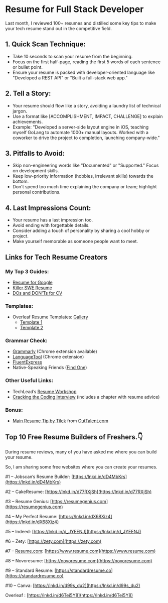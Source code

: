 # Resume for Full Stack Developer

Last month, I reviewed 100+ resumes and distilled some key tips to make your tech resume stand out in the competitive field.

## 1. Quick Scan Technique:

- Take 10 seconds to scan your resume from the beginning.
- Focus on the first half-page, reading the first 5 words of each sentence or bullet point.
- Ensure your resume is packed with developer-oriented language like "Developed a REST API" or "Built a full-stack web app."

## 2. Tell a Story:

- Your resume should flow like a story, avoiding a laundry list of technical jargon.
- Use a format like [ACCOMPLISHMENT, IMPACT, CHALLENGE] to explain achievements.
- Example: "Developed a server-side layout engine in iOS, teaching myself GoLang to automate 1000+ manual layouts. Worked with a coworker to drive the project to completion, launching company-wide."

## 3. Pitfalls to Avoid:

- Skip non-engineering words like "Documented" or "Supported." Focus on development skills.
- Keep low-priority information (hobbies, irrelevant skills) towards the bottom.
- Don't spend too much time explaining the company or team; highlight personal contributions.

## 4. Last Impressions Count:

- Your resume has a last impression too.
- Avoid ending with forgettable details.
- Consider adding a touch of personality by sharing a cool hobby or project.
- Make yourself memorable as someone people want to meet.


## Links for Tech Resume Creators

### My Top 3 Guides:
- [Resume for Google](https://youtu.be/BYUy1yvjHxE)
- [Killer SWE Resume](https://www.freecodecamp.org/news/writing-a-killer-software-engineering-resume-b11c91ef699d/)
- [DOs and DON'Ts for CV](https://workforfang.com/cv)

### Templates:
- Overleaf Resume Templates: [Gallery](https://www.overleaf.com/gallery/tagged/cv)
  - [Template 1](https://www.overleaf.com/latex/templates/software-engineer-resume/gqxmqsvsbdjf)
  - [Template 2](https://www.overleaf.com/latex/templates/software-engineer-resume/gqxmqsvsbdjf)

### Grammar Check:
- [Grammarly](http://grammarly.com/) (Chrome extension available)
- [LanguageTool](https://chrome.google.com/webstore/detail/grammar-spell-checker-%E2%80%94-l/oldceeleldhonbafppcapldpdifcinji) (Chrome extension)
- [FluentExpress](https://fluent.express/)
- Native-Speaking Friends ([Find One](https://youtu.be/dQw4w9WgXcQ))


### Other Useful Links:

- TechLead’s [Resume Workshop](https://drive.google.com/file/d/1Xsg761orWNJSlxyJxB8ENgpidqlwq2bx/view)
- [Cracking the Coding Interview](https://drive.google.com/file/d/1Ww1mRe61HnfSBe2Ofhv_Y8Y-al1XBsBG/view) (includes a chapter with resume advice)

### Bonus:
- [Main Resume Tip by Tilek](https://youtu.be/ZPmowXXCWPs) from [OutTalent.com](https://outtalent.com)

## Top 10 Free Resume Builders of Freshers.👇


During resume reviews, many of you have asked me where you can build your resume.  
  
So, I am sharing some free websites where you can create your resumes.  
  
#1 – Jobscan’s Resume Builder:  [https://lnkd.in/dD4MbKrs](https://lnkd.in/dD4MbKrs)  
  
#2 – CakeResume:  [https://lnkd.in/d77RXjSh](https://lnkd.in/d77RXjSh)  
  
#3 – Resume Genius:  [https://resumegenius.com](https://resumegenius.com)  
  
#4 – My Perfect Resume:  [https://lnkd.in/dX68Xiz4](https://lnkd.in/dX68Xiz4)  
  
#5 – Indeed:  [https://lnkd.in/d_JYEENJ](https://lnkd.in/d_JYEENJ)  
  
#6 – Zety:  [https://zety.com](https://zety.com)  
  
#7 –  [Resume.com](http://Resume.com):  [https://www.resume.com](https://www.resume.com)  
  
#8 – Novoresume:  [https://novoresume.com](https://novoresume.com)  
  
#9 – Standard Resume:  [https://standardresume.co](https://standardresume.co)  
  
#10 – Canva:  [https://lnkd.in/d99s_du2](https://lnkd.in/d99s_du2)  
  
 Overleaf :  [https://lnkd.in/d6Tei5Y8](https://lnkd.in/d6Tei5Y8)
